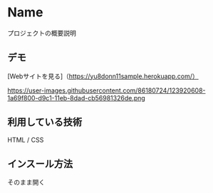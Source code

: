 Name
====

プロジェクトの概要説明

## デモ
[Webサイトを見る]（https://yu8donn11sample.herokuapp.com/）

https://user-images.githubusercontent.com/86180724/123920608-1a69f800-d9c1-11eb-8dad-cb56981326de.png

## 利用している技術
HTML / CSS

## インスール方法
そのまま開く
